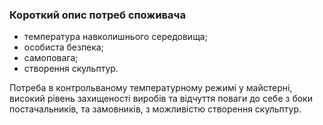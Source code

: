 ### Короткий опис потреб споживача
- температура навколишнього середовища;
- особиста безпека;
- самоповага;
- створення скульптур.

Потреба в контрольваному температурному режимі у майстерні, високий рівень захищеності виробів та відчуття поваги до себе з боки постачальників, та замовників, з можливістю створення скульптур.
